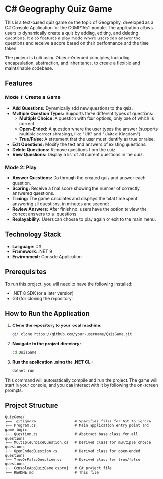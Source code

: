 
# C# Geography Quiz Game

This is a text-based quiz game on the topic of Geography, developed as a C# Console Application for the COMP1551 module. The application allows users to dynamically create a quiz by adding, editing, and deleting questions. It also features a play mode where users can answer the questions and receive a score based on their performance and the time taken.

The project is built using Object-Oriented principles, including encapsulation, abstraction, and inheritance, to create a flexible and maintainable codebase.

## Features

### Mode 1: Create a Game
- **Add Questions:** Dynamically add new questions to the quiz.
- **Multiple Question Types:** Supports three different types of questions:
  - **Multiple Choice:** A question with four options, only one of which is correct.
  - **Open-Ended:** A question where the user types the answer (supports multiple correct phrasings, like "UK" and "United Kingdom").
  - **True/False:** A statement that the user must identify as true or false.
- **Edit Questions:** Modify the text and answers of existing questions.
- **Delete Questions:** Remove questions from the quiz.
- **View Questions:** Display a list of all current questions in the quiz.

### Mode 2: Play
- **Answer Questions:** Go through the created quiz and answer each question.
- **Scoring:** Receive a final score showing the number of correctly answered questions.
- **Timing:** The game calculates and displays the total time spent answering all questions, in minutes and seconds.
- **Review Answers:** After finishing, users have the option to view the correct answers to all questions.
- **Replayability:** Users can choose to play again or exit to the main menu.

## Technology Stack
- **Language:** C#
- **Framework:** .NET 9
- **Environment:** Console Application

## Prerequisites
To run this project, you will need to have the following installed:
- .NET 8 SDK (or a later version)
- Git (for cloning the repository)

## How to Run the Application

1. **Clone the repository to your local machine:**
	```bash
	git clone https://github.com/your-username/QuizGame.git
	```

2. **Navigate to the project directory:**
	```bash
	cd QuizGame
	```

3. **Run the application using the .NET CLI:**
	```bash
	dotnet run
	```
This command will automatically compile and run the project. The game will start in your console, and you can interact with it by following the on-screen prompts.

## Project Structure

```text
QuizGame/
├── .gitignore                  # Specifies files for Git to ignore
├── Program.cs                  # Main application entry point and game logic
├── Question.cs                 # Abstract base class for all questions
├── MultipleChoiceQuestion.cs   # Derived class for multiple choice questions
├── OpenEndedQuestion.cs        # Derived class for open-ended questions
├── TrueOrFalseQuestion.cs      # Derived class for true/false questions
├── ConsoleAppQuizGame.csproj   # C# project file
└── README.md                   # This file
```